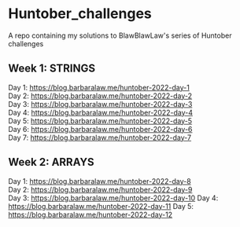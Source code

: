 # Huntober_challenges

A repo containing my solutions to BlawBlawLaw's series of Huntober challenges

## Week 1: STRINGS

Day 1: https://blog.barbaralaw.me/huntober-2022-day-1  
Day 2: https://blog.barbaralaw.me/huntober-2022-day-2  
Day 3: https://blog.barbaralaw.me/huntober-2022-day-3  
Day 4: https://blog.barbaralaw.me/huntober-2022-day-4  
Day 5: https://blog.barbaralaw.me/huntober-2022-day-5  
Day 6: https://blog.barbaralaw.me/huntober-2022-day-6  
Day 7: https://blog.barbaralaw.me/huntober-2022-day-7

## Week 2: ARRAYS

Day 1: https://blog.barbaralaw.me/huntober-2022-day-8  
Day 2: https://blog.barbaralaw.me/huntober-2022-day-9  
Day 3: https://blog.barbaralaw.me/huntober-2022-day-10
Day 4: https://blog.barbaralaw.me/huntober-2022-day-11
Day 5: https://blog.barbaralaw.me/huntober-2022-day-12

